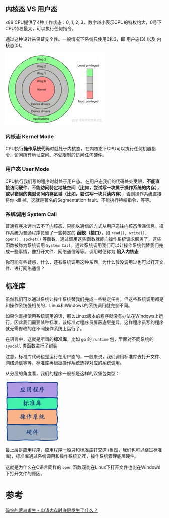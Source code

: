## 内核态 VS 用户态

x86 CPU提供了4种工作状态：0, 1, 2, 3，数字越小表示CPU的特权约大，0号下CPU特权最大，可以执行任何指令。

通过这种设计来保证安全性。一般情况下系统只使用0和3，即 用户态(3) 以及 内核态(0)。

<img src="assets/v2-35d4d0a5f59ff19ec0c8f37c28ca8bbe_1440w.jpeg" alt="v2-35d4d0a5f59ff19ec0c8f37c28ca8bbe_1440w" style="zoom: 50%;" />



### 内核态 Kernel Mode

CPU执行**操作系统代码**时就处于内核态，在内核态下CPU可以执行任何机器指令、访问所有地址空间、不受限制的访问任何硬件。



### 用户态 User Mode

CPU执行我们写的程序时就处于用户态。在用户态我们的代码处处受限，**不能直接访问硬件、不能访问特定地址空间（比如，尝试写一块属于操作系统的内存），或以错误的类型访问内存区域（比如，尝试写一块只读内存）**，否则操作系统直接将你 kill 掉，这就是著名的Segmentation fault、不能执行特权指令，等等。



### 系统调用 System Call

普通程序永远也去不了内核态，只能以通信的方式从用户态往内核态传递信息。操作系统为普通程序员留了一些特定的 **函数（接口）**，如 `read(), write(), open(), socket()` 等函数，通过调用这些函数就能向操作系统请求服务了，这些函数被称为系统调用 `System Call`。通过系统调用我们可以让操作系统代替我们完成一些事情，像打开文件、网络通信等等。调用时便称为 **陷入内核态**

你可能有些疑惑，什么，还有系统调用这种东西，为什么我没调用过也可以打开文件、进行网络通信？



## 标准库

虽然我们可以通过系统让操作系统替我们完成一些特定任务，但这些系统调用都是和操作系统强相关的，Linux和Windows的系统调用就完全不同。

如果你直接使用系统调用的话，那么Linux版本的程序就没有办法在Windows上运行，因此我们需要某种标准，该标准对程序员屏蔽底层差异，这样程序员写的程序就无需修改的在不同操作系统上运行了。

在语言中，这就是所谓的**标准库**。比如 `go` 的 `runtime` 包，里面对不同系统的 `syscall` 类函数进行了封装

注意，标准库代码也是运行在用户态的，一般来说，我们调用标准库去打开文件、网络通信等等，标准库再根据操作系统选择对应的系统调用。

从分层的角度看，我们的程序一般都是这样的汉堡包类型：

<img src="assets/v2-cf33186930d39e64b7647e964f00b9ef_1440w.jpeg" alt="v2-cf33186930d39e64b7647e964f00b9ef_1440w" style="zoom: 25%;" />



最上层是应用程序，应用程序一般只和标准库打交道 (当然，我们也可以绕过标准库)，标准库通过系统调用和操作系统交互，操作系统管理底层硬件。

这就是为什么在C语言同样的 `open` 函数既能在Linux下打开文件也能在Windows下打开文件的原因。



# 参考

[码农的荒岛求生 - 申请内存时底层发生了什么？](https://zhuanlan.zhihu.com/p/367386292)